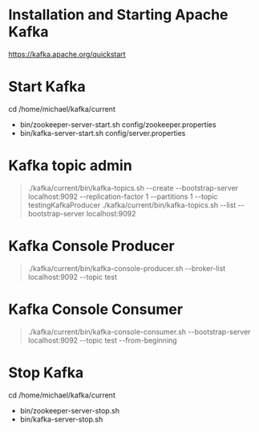 # Installation and Starting Apache Kafka
https://kafka.apache.org/quickstart


# Start Kafka
cd /home/michael/kafka/current
* bin/zookeeper-server-start.sh config/zookeeper.properties
* bin/kafka-server-start.sh config/server.properties

# Kafka topic admin
> ./kafka/current/bin/kafka-topics.sh --create --bootstrap-server localhost:9092 --replication-factor 1 --partitions 1 --topic testingKafkaProducer
> ./kafka/current/bin/kafka-topics.sh --list --bootstrap-server localhost:9092

# Kafka Console Producer
> ./kafka/current/bin/kafka-console-producer.sh --broker-list localhost:9092 --topic test

# Kafka Console Consumer
> ./kafka/current/bin/kafka-console-consumer.sh --bootstrap-server localhost:9092 --topic test --from-beginning

# Stop Kafka
cd /home/michael/kafka/current
* bin/zookeeper-server-stop.sh
* bin/kafka-server-stop.sh
